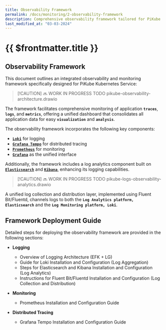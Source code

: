 ```yaml
---
title: Observability Framework
permalink: /docs/monitoring/2-observability-framework
description: Comprehensive observability framework tailored for PiKube Kubernetes Service, integrating Grafana Loki for logs, Prometheus for metrics, and Grafana Tempo for traces. Enhanced with a Logs Analytics framework leveraging Elasticsearch and Kibana.
last_modified_at: "03-03-2024"
---
```


# {{ $frontmatter.title }}

## Observability Framework

This document outlines an integrated observability and monitoring framework specifically designed for PiKube Kubernetes Service:

> [!CAUTION] 🔜 WORK IN PROGRESS
TODO pikube-observability-architecture.drawio

The framework facilitates comprehensive monitoring of application **`traces`**, **`logs`**, and **`metrics`**, offering a unified dashboard that consolidates all application data for easy **`visualization`** and **`analysis`**.

The observability framework incorporates the following key components:

- [**`Loki`**](https://grafana.com/oss/loki/) for logging
- [**`Grafana Tempo`**](https://grafana.com/oss/tempo/) for distributed tracing
- [**`Prometheus`**](https://prometheus.io/) for monitoring
- [**`Grafana`**](https://grafana.com/oss/grafana/) as the unified interface

Additionally, the framework includes a log analytics component built on [**`Elasticsearch`**](https://www.elastic.co/elasticsearch) and [**`Kibana`**](https://www.elastic.co/fr/kibana), enhancing its logging capabilities.

> [!CAUTION] 🔜 WORK IN PROGRESS
TODO pikube-logs-observability-analytics.drawio

A unified log collection and distribution layer, implemented using Fluent Bit/Fluentd, channels logs to both the **`Log Analytics platform, Elasticsearch`** and the **`Log Monitoring platform, Loki`**.

## Framework Deployment Guide

Detailed steps for deploying the observability framework are provided in the following sections:

- **Logging**
  - Overview of Logging Architecture (EFK + LG)
  - Guide for Loki Installation and Configuration (Log Aggregation)
  - Steps for Elasticsearch and Kibana Installation and Configuration (Log Analytics)
  - Instructions for Fluent Bit/Fluentd Installation and Configuration (Log Collection and Distribution)

- **Monitoring**
  - Prometheus Installation and Configuration Guide

- **Distributed Tracing**
  - Grafana Tempo Installation and Configuration Guide
